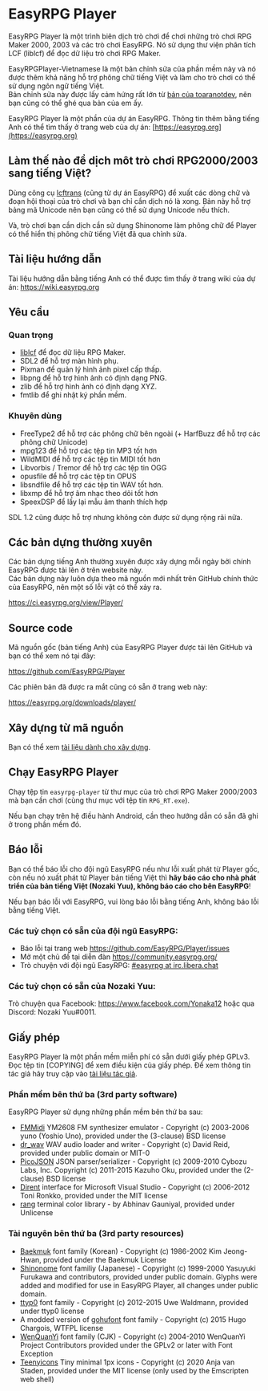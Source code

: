 # EasyRPG Player

EasyRPG Player là một trình biên dịch trò chơi để chơi những trò chơi RPG Maker 2000, 2003 và các trò chơi EasyRPG. Nó sử dụng thư viện phân tích LCF (liblcf) để đọc dữ liệu trò chơi RPG Maker.

EasyRPGPlayer-Vietnamese là một bản chỉnh sửa của phần mềm này và nó được thêm khả năng hỗ trợ phông chữ tiếng Việt và làm cho trò chơi có thể sử dụng ngôn ngữ tiếng Việt.<br>
Bản chỉnh sửa này được lấy cảm hứng rất lớn từ [bản của toaranotdev](https://github.com/toaranotdev/easyrpg-player-vietnamese), nên bạn cũng có thể ghé qua bản của em ấy.

EasyRPG Player là một phần của dự án EasyRPG. Thông tin thêm bằng tiếng Anh có thể tìm thấy ở trang web của dự án: [https://easyrpg.org](https://easyrpg.org) 

## Làm thế nào để dịch môt trò chơi RPG2000/2003 sang tiếng Việt?

Dùng công cụ [lcftrans](https://ci.easyrpg.org/view/Tools/) (cũng từ dự án EasyRPG) để xuất các dòng chữ và đoạn hội thoại của trò chơi và bạn chỉ cần dịch nó là xong. Bản này hỗ trợ bảng mã Unicode nên bạn cũng có thể sử dụng Unicode nếu thích.

Và, trò chơi bạn cần dịch cần sử dụng Shinonome làm phông chữ để Player có thể hiển thị phông chữ tiếng Việt đã qua chỉnh sửa.

## Tài liệu hướng dẫn

Tài liệu hướng dẫn bằng tiếng Anh có thể được tìm thấy ở trang wiki của dự án: https://wiki.easyrpg.org


## Yêu cầu

### Quan trọng

- [liblcf] để đọc dữ liệu RPG Maker.
- SDL2 để hỗ trợ màn hình phụ.
- Pixman để quản lý hình ảnh pixel cấp thấp.
- libpng để hỗ trợ hình ảnh có định dạng PNG.
- zlib để hỗ trợ hình ảnh có định dạng XYZ.
- fmtlib để ghi nhật ký phần mềm.

### Khuyên dùng

- FreeType2 để hỗ trợ các phông chữ bên ngoài (+ HarfBuzz để hỗ trợ các phông chữ Unicode)
- mpg123 để hỗ trợ các tệp tin MP3 tốt hơn
- WildMIDI để hỗ trợ các tệp tin MIDI tốt hơn
- Libvorbis / Tremor để hỗ trợ các tệp tin OGG
- opusfile để hỗ trợ các tệp tin OPUS
- libsndfile để hỗ trợ các tệp tin WAV tốt hơn.
- libxmp để hỗ trợ âm nhạc theo dõi tốt hơn
- SpeexDSP để lấy lại mẫu âm thanh thích hợp

SDL 1.2 cũng được hỗ trợ nhưng không còn được sử dụng rộng rãi nữa.


## Các bản dựng thường xuyên

Các bản dựng tiếng Anh thường xuyên được xây dựng mỗi ngày bởi chính EasyRPG được tải lên ở trên website này.<br>
Các bản dựng này luôn dựa theo mã nguồn mới nhất trên GitHub chính thức của EasyRPG, nên một số lỗi vặt có thể xảy ra.

https://ci.easyrpg.org/view/Player/


## Source code

Mã nguồn gốc (bản tiếng Anh) của EasyRPG Player được tải lên GitHub và bạn có thể xem nó tại đây:

https://github.com/EasyRPG/Player

Các phiên bản đã được ra mắt cũng có sẵn ở trang web này:

https://easyrpg.org/downloads/player/


## Xây dựng từ mã nguồn

Bạn có thể xem [tài liệu dành cho xây dựng](https://github.com/NozakiYuu/EasyRPGPlayer-Vietnamese/blob/master/docs/BUILDING.md).


## Chạy EasyRPG Player

Chạy tệp tin `easyrpg-player` từ thư mục của trò chơi RPG Maker 2000/2003 mà bạn cần chơi (cùng thư mục với tệp tin `RPG_RT.exe`).

Nếu bạn chạy trên hệ điều hành Android, cần theo hướng dẫn có sẵn đã ghi ở trong phần mềm đó.


## Báo lỗi

Bạn có thể báo lỗi cho đội ngũ EasyRPG nếu như lỗi xuất phát từ Player gốc, còn nếu nó xuất phát từ Player bản tiếng Việt thì **hãy báo cáo cho nhà phát triển của bản tiếng Việt (Nozaki Yuu), không báo cáo cho bên EasyRPG**!

Nếu bạn báo lỗi với EasyRPG, vui lòng báo lỗi bằng tiếng Anh, không báo lỗi bằng tiếng Việt.

### Các tuỳ chọn có sẵn của đội ngũ EasyRPG:

* Báo lỗi tại trang web https://github.com/EasyRPG/Player/issues
* Mở một chủ đề tại diễn đàn https://community.easyrpg.org/
* Trò chuyện với đội ngũ EasyRPG: [#easyrpg at irc.libera.chat]

### Các tuỳ chọn có sẵn của Nozaki Yuu:

Trò chuyện qua Facebook: https://www.facebook.com/Yonaka12 hoặc qua Discord: Nozaki Yuu#0011.

## Giấy phép

EasyRPG Player là một phần mềm miễn phí có sẵn dưới giấy phép GPLv3. Đọc tệp tin [COPYING] để xem điều kiện của giấy phép. Để xem thông tin tác giả hãy truy cập vào [tài liệu tác giả](https://github.com/NozakiYuu/EasyRPGPlayer-Vietnamese/blob/master/docs/AUTHORS.md).


### Phần mềm bên thứ ba (3rd party software)

EasyRPG Player sử dụng những phần mềm bên thứ ba sau:

* [FMMidi] YM2608 FM synthesizer emulator - Copyright (c) 2003-2006 yuno
  (Yoshio Uno), provided under the (3-clause) BSD license
* [dr_wav] WAV audio loader and writer - Copyright (c) David Reid, provided
  under public domain or MIT-0
* [PicoJSON] JSON parser/serializer - Copyright (c) 2009-2010 Cybozu Labs, Inc.
  Copyright (c) 2011-2015 Kazuho Oku, provided under the (2-clause) BSD license
* [Dirent] interface for Microsoft Visual Studio -
  Copyright (c) 2006-2012 Toni Ronkko, provided under the MIT license
* [rang] terminal color library - by Abhinav Gauniyal, provided under Unlicense

### Tài nguyên bên thứ ba (3rd party resources)

* [Baekmuk] font family (Korean) - Copyright (c) 1986-2002 Kim Jeong-Hwan,
  provided under the Baekmuk License
* [Shinonome] font familiy (Japanese) - Copyright (c) 1999-2000 Yasuyuki
  Furukawa and contributors, provided under public domain. Glyphs were added
  and modified for use in EasyRPG Player, all changes under public domain.
* [ttyp0] font family - Copyright (c) 2012-2015 Uwe Waldmann, provided under
  ttyp0 license
* A modded version of [gohufont](https://github.com/hchargois/gohufont) font family - Copyright (c) 2015 Hugo Chargois, WTFPL license
* [WenQuanYi] font family (CJK) - Copyright (c) 2004-2010 WenQuanYi Project
  Contributors provided under the GPLv2 or later with Font Exception
* [Teenyicons] Tiny minimal 1px icons - Copyright (c) 2020 Anja van Staden,
  provided under the MIT license (only used by the Emscripten web shell)

[liblcf]: https://github.com/EasyRPG/liblcf
[#easyrpg at irc.libera.chat]: https://kiwiirc.com/nextclient/#ircs://irc.libera.chat/#easyrpg?nick=rpgguest??
[FMMidi]: http://unhaut.epizy.com/fmmidi
[dr_wav]: https://github.com/mackron/dr_libs
[PicoJSON]: https://github.com/kazuho/picojson
[Dirent]: https://github.com/tronkko/dirent
[rang]: https://github.com/agauniyal/rang
[baekmuk]: https://kldp.net/baekmuk
[Shinonome]: http://openlab.ring.gr.jp/efont/shinonome
[ttyp0]: https://people.mpi-inf.mpg.de/~uwe/misc/uw-ttyp0
[WenQuanYi]: http://wenq.org
[Teenyicons]: https://github.com/teenyicons/teenyicons
